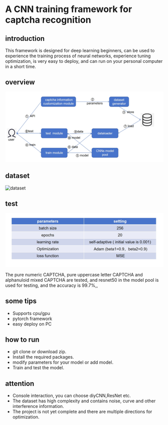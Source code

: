 # A CNN training framework for captcha recognition

## introduction
This framework is designed for deep learning beginners, can be used to experience the training process of neural networks, experience tuning optimization, is very easy to deploy, and can run on your personal computer in a short time.

## overview
![voerview](./resource/overview.png)

## dataset
![dataset](https://github.com/gitover22/captcha_recognition/blob/master/resource/datasets.png)

## test
![test params](./resource/params.png)

The pure numeric CAPTCHA, pure uppercase letter CAPTCHA and alphanuloid mixed CAPTCHA are tested, and resnet50 in the model pool is used for testing, and the accuracy is 99.7%,,

## some tips
- Supports cpu/gpu
- pytorch framework
- easy deploy on PC


## how to run
- git clone or download zip.
- Install the required packages.
- modify parameters for your model or add model.
- Train and test the model.


## attention
- Console interaction, you can choose diyCNN,ResNet etc.
- The dataset has high complexity and contains noise, curve and other interference information.
- The project is not yet complete and there are multiple directions for optimization.
